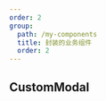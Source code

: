 ```yaml
---
order: 2
group:
  path: /my-components
  title: 封装的业务组件
  order: 2
---
```


## CustomModal

<code src="./index.tsx" title='Modal' desc='封装Modal.request'></code>
